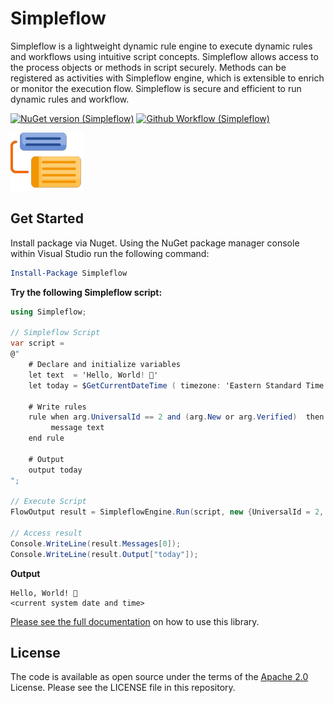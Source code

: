 
# Simpleflow

Simpleflow is a lightweight dynamic rule engine to execute dynamic rules and workflows using intuitive script concepts. Simpleflow allows access to the process objects or methods in script securely. Methods can be registered as activities with Simpleflow engine, which is extensible to enrich or monitor the execution flow. Simpleflow is secure and efficient to run dynamic rules and workflow. 


[![NuGet version (Simpleflow)](https://img.shields.io/nuget/vpre/Simpleflow?style=for-the-badge)](https://www.nuget.org/packages/Simpleflow/) [![Github Workflow (Simpleflow)](https://img.shields.io/github/workflow/status/navtech-io/simpleflow/ci?style=for-the-badge)](https://github.com/navtech-io/Simpleflow/actions)

![Simpleflow .NET Rule and Workflow Engine](https://raw.githubusercontent.com/navtech-io/Simpleflow/develop/src/Simpleflow/PackageIcon.png)


## Get Started

Install package via Nuget. Using the NuGet package manager console within Visual Studio run the following command:

```powershell
Install-Package Simpleflow	
```

**Try the following Simpleflow script:**

```csharp
using Simpleflow;

// Simpleflow Script
var script = 
@" 
    # Declare and initialize variables
    let text  = 'Hello, World! 🌄'
    let today = $GetCurrentDateTime ( timezone: 'Eastern Standard Time' )

    # Write rules
    rule when arg.UniversalId == 2 and (arg.New or arg.Verified)  then
         message text
    end rule
    
    # Output
    output today
";

// Execute Script
FlowOutput result = SimpleflowEngine.Run(script, new {UniversalId = 2, New=true, Verified=false} );

// Access result
Console.WriteLine(result.Messages[0]); 
Console.WriteLine(result.Output["today"]);

```
**Output**

```
Hello, World! 🌄
<current system date and time>
```

[Please see the full documentation](https://navtech-io.github.io/Simpleflow/) on how to use this library.


## License
The code is available as open source under the terms of the [Apache 2.0](https://github.com/navtech-io/Simpleflow/blob/main/LICENSE) License. 
Please see the LICENSE file in this repository.


